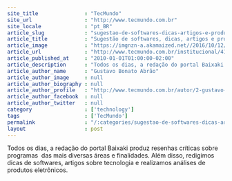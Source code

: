 ```yaml
---
site_title               : "TecMundo"
site_url                 : "http://www.tecmundo.com.br"
site_locale              : "pt_BR"
article_slug             : "sugestao-de-softwares-dicas-artigos-e-produtos-para-o-baixaki"
article_title            : "Sugestão de softwares, dicas, artigos e produtos para o Baixaki"
article_image            : "https://imgnzn-a.akamaized.net//2016/10/12/12113638255014-t1200x480.jpg"
article_url              : "http://www.tecmundo.com.br/institucional/4190-sugestao-de-softwares-dicas-artigos-e-produtos-para-o-baixaki.htm"
article_published_at     : "2010-01-01T01:00:00-02:00"
article_description      : "Todos os dias, a redação do portal Baixaki produz resenhas críticas sobre programas  das mais diversas áreas e finalidades. Além disso, redigimos dicas de softwares, artigos sobre tecnologia e realizamos análises de produtos eletrônicos."
article_author_name      : "Gustavo Bonato Abrão"
article_author_image     : null
article_author_biography : null
article_author_profile   : "http://www.tecmundo.com.br/autor/2-gustavo-bonato-abrao/"
article_author_facebook  : null
article_author_twitter   : null
category                 : ['technology']
tags                     : ['TecMundo']
permalink                : "/:categories/sugestao-de-softwares-dicas-artigos-e-produtos-para-o-baixaki/"
layout                   : post
---
```


Todos os dias, a redação do portal Baixaki produz resenhas críticas sobre programas  das mais diversas áreas e finalidades. Além disso, redigimos dicas de softwares, artigos sobre tecnologia e realizamos análises de produtos eletrônicos.
